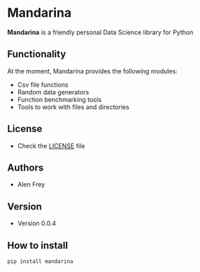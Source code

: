 Mandarina
======
**Mandarina** is a friendly personal Data Science library for Python

## Functionality

At the moment, Mandarina provides the following modules:
- Csv file functions
- Random data generators 
- Function benchmarking tools
- Tools to work with files and directories

## License 
* Check the [LICENSE](https://github.com/sunpip/Mandarina/blob/master/LICENSE) file

## Authors

- Alen Frey

## Version 
* Version 0.0.4

## How to install
```shell script
pip install mandarina
```
